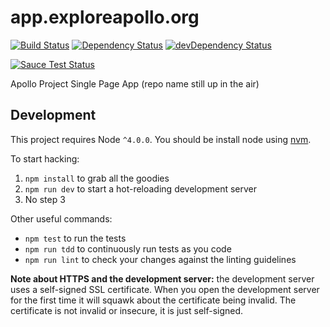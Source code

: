 # app.exploreapollo.org

[![Build Status](https://travis-ci.org/UTD-CRSS/app.exploreapollo.org.svg?branch=master)](https://travis-ci.org/UTD-CRSS/app.exploreapollo.org)
[![Dependency Status](https://david-dm.org/UTD-CRSS/app.exploreapollo.org.svg)](https://david-dm.org/UTD-CRSS/app.exploreapollo.org)
[![devDependency Status](https://david-dm.org/UTD-CRSS/app.exploreapollo.org/dev-status.svg)](https://david-dm.org/UTD-CRSS/app.exploreapollo.org#info=devDependencies)

[![Sauce Test Status](https://saucelabs.com/browser-matrix/utd-crss.svg)](https://saucelabs.com/u/utd-crss)

Apollo Project Single Page App (repo name still up in the air)

## Development

This project requires Node `^4.0.0`. You should be install
node using [nvm][].

To start hacking:

1. `npm install` to grab all the goodies
2. `npm run dev` to start a hot-reloading development server
3. No step 3

Other useful commands:

* `npm test` to run the tests
* `npm run tdd` to continuously run tests as you code
* `npm run lint` to check your changes against the linting guidelines

**Note about HTTPS and the development server:** the development server uses a
self-signed SSL certificate. When you open the development server for the first
time it will squawk about the certificate being invalid. The certificate is not
invalid or insecure, it is just self-signed.

[nvm]: https://github.com/creationix/nvm
[jest]: https://facebook.github.io/jest/
